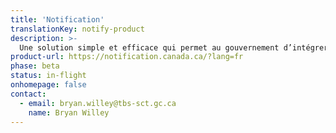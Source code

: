 ```yaml
---
title: 'Notification'
translationKey: notify-product
description: >-
  Une solution simple et efficace qui permet au gouvernement d’intégrer à ses services l’envoi de notifications par courriel et par texto afin de tenir les gens informés.
product-url: https://notification.canada.ca/?lang=fr
phase: beta
status: in-flight
onhomepage: false
contact:
  - email: bryan.willey@tbs-sct.gc.ca
    name: Bryan Willey
---
```

